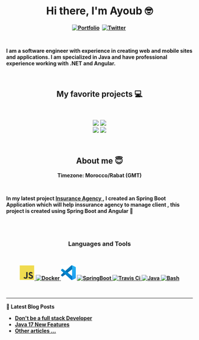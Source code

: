 <p>
  <h1 align="center"><b>Hi there, I'm Ayoub 🤓 </h1>
</p>
<p align="center">
<a href="https://aitdahmane.com/"><img src="https://img.shields.io/badge/-PORTFOLIO-%23ff69b4&?style=for-the-badge&?color=ff69b4" alt="Portfolio" /></a>&nbsp;
<a href="https://twitter.com/aitdahmane_"><img src="https://img.shields.io/badge/Twitter-1DA1F2?style=for-the-badge&logo=twitter&logoColor=white" alt="Twitter" /></a>&nbsp;

</p>
<br />

<p>I am a software engineer with experience in creating web and mobile sites and applications. I am specialized in Java and have professional experience working with .NET and Angular. </p>
<br />

<h2 align="center">My favorite projects 💻</h2>
<br />


<p align="center">
  <img align="" src="https://github-readme-stats.vercel.app/api/pin/?username=aitdahmane&repo=recruiter-system-tracker&theme=tokyonight" />
    <img align="" src="https://github-readme-stats.vercel.app/api/pin/?username=aitdahmane&repo=sukodu-solver&theme=tokyonight" />
  </br>
  <img align="" src="https://github-readme-stats.vercel.app/api/pin/?username=aitdahmane&repo=recruiter-system-tracker&theme=tokyonight" />
  <img align="" src="https://github-readme-stats.vercel.app/api/pin/?username=aitdahmane&repo=sukodu-solver&theme=tokyonight" />
</p>

<br />

<h2 align="center">About me 😇</h2>
<p align="center">
Timezone: Morocco/Rabat (GMT)
</p>
<br />
  <p>In my latest project <a href="https://github.com/aitdahmane/restaurants-near-me-api">Insurance Agency </a>, I created an Spring Boot Application which will help inssurance agency to manage client , this project is created using Spring Boot and Angular</a> 🥳</p>

  
<br />
<br />
<p>
<h3 align="center"> Languages and Tools</h3>
</p>
<br />
<p align="center">
<a href="https://developer.mozilla.org/en-US/docs/Web/JavaScript" target="_blank"> <img src="https://raw.githubusercontent.com/devicons/devicon/master/icons/javascript/javascript-original.svg" alt="javascript" width="40" height="40"/> </a>
<a href="https://Docker.com/" target="_blank"> <img src="https://www.vectorlogo.zone/logos/docker/docker-icon.svg" alt="Docker" width="40" height="40"/> </a>
<img alt="Visual Studio Code" width="40px" src="https://raw.githubusercontent.com/github/explore/80688e429a7d4ef2fca1e82350fe8e3517d3494d/topics/visual-studio-code/visual-studio-code.png" />
<a href="https://SpringBoot.com/" target="_blank"> <img src="https://www.vectorlogo.zone/logos/springio/springio-icon.svg" alt="SpringBoot" width="40" height="40"/> </a>  
<a href="https://www.travis-ci.com/" target="_blank"> <img src="https://www.vectorlogo.zone/logos/travis-ci/travis-ci-icon.svg" alt="Travis Ci" width="40" height="40"/> </a>
  <a href="https://java.com/" target="_blank"> <img src="https://www.vectorlogo.zone/logos/java/java-icon.svg" alt="Java" width="40" height="40"/> </a>
    <a href="https://java.com/" target="_blank"> <img src="https://www.vectorlogo.zone/logos/gnu_bash/gnu_bash-icon.svg" alt="Bash" width="40" height="40"/> </a>
</p>
<br />


---

📕 **Latest Blog Posts**

<!-- BLOG-POST-LIST:START -->
- [Don't be a full stack Developer](https://blog.aitdahmane.com/posts/dont-be-fullstack/)
- [Java 17 New Features](https://blog.aitdahmane.com/posts/dont-be-fullstack/)
- [Other articles ... ](https://blog.aitdahmane.com/)

 
<!-- BLOG-POST-LIST:END -->
